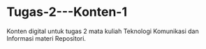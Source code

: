 # Tugas-2---Konten-1
Konten digital untuk tugas 2 mata kuliah Teknologi Komunikasi dan Informasi materi Repositori.
